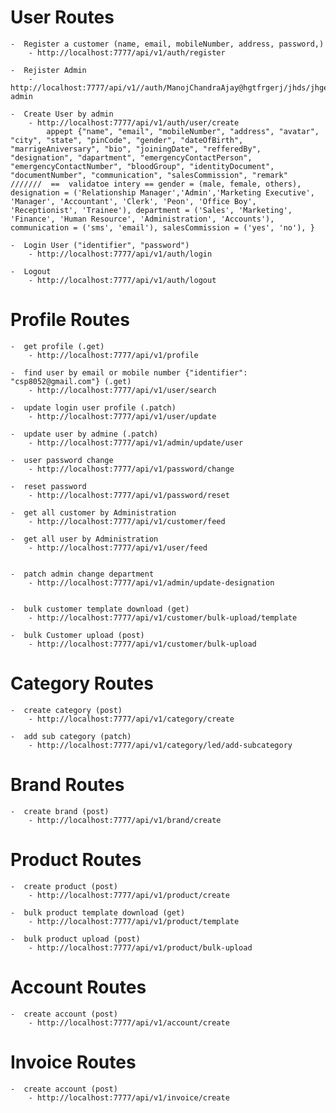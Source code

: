 # User Routes
    -  Register a customer (name, email, mobileNumber, address, password,)
        - http://localhost:7777/api/v1/auth/register

    -  Rejister Admin
        - http://localhost:7777/api/v1//auth/ManojChandraAjay@hgtfrgerj/jhds/jhgecfhgd/hjgef/vgd/hgfvedhv/ghdsv/gvsdgvedf/562134wefgr763478cvdsfcjkbhs/register-admin

    -  Create User by admin
        - http://localhost:7777/api/v1/auth/user/create
            appept {"name", "email", "mobileNumber", "address", "avatar", "city", "state", "pinCode", "gender", "dateOfBirth", "marrigeAniversary", "bio", "joiningDate", "refferedBy", "designation", "dapartment", "emergencyContactPerson", "emergencyContactNumber", "bloodGroup", "identityDocument", "documentNumber", "communication", "salesCommission", "remark"  ///////  ==  validatoe intery == gender = (male, female, others), designation = ('Relationship Manager','Admin','Marketing Executive', 'Manager', 'Accountant', 'Clerk', 'Peon', 'Office Boy', 'Receptionist', 'Trainee'), department = ('Sales', 'Marketing', 'Finance', 'Human Resource', 'Administration', 'Accounts'), communication = ('sms', 'email'), salesCommission = ('yes', 'no'), }

    -  Login User ("identifier", "password")
        - http://localhost:7777/api/v1/auth/login

    -  Logout
        - http://localhost:7777/api/v1/auth/logout


# Profile Routes

    -  get profile (.get)
        - http://localhost:7777/api/v1/profile

    -  find user by email or mobile number {"identifier": "csp8052@gmail.com"} (.get)
        - http://localhost:7777/api/v1/user/search

    -  update login user profile (.patch)
        - http://localhost:7777/api/v1/user/update

    -  update user by admine (.patch)
        - http://localhost:7777/api/v1/admin/update/user

    -  user password change
        - http://localhost:7777/api/v1/password/change

    -  reset password
        - http://localhost:7777/api/v1/password/reset

    -  get all customer by Administration 
        - http://localhost:7777/api/v1/customer/feed

    -  get all user by Administration 
        - http://localhost:7777/api/v1/user/feed


    -  patch admin change department
        - http://localhost:7777/api/v1/admin/update-designation


    -  bulk customer template download (get)
        - http://localhost:7777/api/v1/customer/bulk-upload/template

    -  bulk Customer upload (post)
        - http://localhost:7777/api/v1/customer/bulk-upload

# Category Routes

    -  create category (post)
        - http://localhost:7777/api/v1/category/create
    
    -  add sub category (patch)
        - http://localhost:7777/api/v1/category/led/add-subcategory


# Brand Routes
    -  create brand (post)
        - http://localhost:7777/api/v1/brand/create


# Product Routes
    -  create product (post)
        - http://localhost:7777/api/v1/product/create

    -  bulk product template download (get)
        - http://localhost:7777/api/v1/product/template

    -  bulk product upload (post)
        - http://localhost:7777/api/v1/product/bulk-upload


# Account Routes
    -  create account (post)
        - http://localhost:7777/api/v1/account/create



# Invoice Routes
    -  create account (post)
        - http://localhost:7777/api/v1/invoice/create 